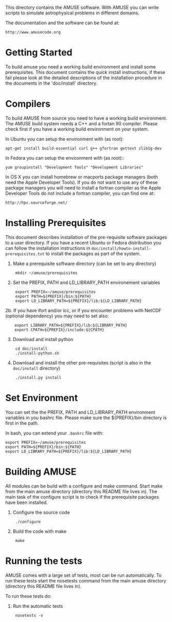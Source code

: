 This directory contains the AMUSE software. With AMUSE you can write
scripts to simulate astrophysical problems in different domains.

The documentation and the software can be found at:

    http://www.amusecode.org

Getting Started
===============

To build amuse you need a working build environment and install some
prerequisites. This document contains the quick install
instructions, if these fail please look at the detailed descriptions
of the installation procedure in the documents in the 'doc/install'
directory.

Compilers
=========

To build AMUSE from source you need to have a working build
environment. The AMUSE build system needs a C++ and a fortan 90
compiler. Please check first if you have a working build environment
on your system.

In Ubuntu you can setup the environment with (as root):

    apt-get install build-essential curl g++ gfortran gettext zlib1g-dev

In Fedora you can setup the environment with (as root)::

    yum groupinstall "Development Tools" "Development Libraries"

In OS X you can install homebrew or macports package managers (both
need the Apple Developer Tools). If you do not want to use any of
these package managers you will need to install a fortran compiler
as the Apple Developer Tools do not include a fortran compiler, you
can find one at:

    http://hpc.sourceforge.net/

Installing Prerequisites
========================

This document describes installation of the pre-requisite software
packages to a user directory. If you have a recent Ubuntu or Fedora
distribution you can follow the installation instructions in
`doc/install/howto-install-prerequisites.txt` to install the
packages as part of the system.

1. Make a prerequisite software directory (can be set to any directory)

        mkdir ~/amuse/prerequisites

2. Set the PREFIX, PATH and LD_LIBRARY_PATH environement variables

        export PREFIX=~/amuse/prerequisites
        export PATH=${PREFIX}/bin:${PATH}
        export LD_LIBRARY_PATH=${PREFIX}/lib:${LD_LIBRARY_PATH}

2b. If you have ifort and/or icc, or if you encounter problems with NetCDF 
(optional dependency) you may need to set also:

        export LIBRARY_PATH=${PREFIX}/lib:${LIBRARY_PATH}
        export CPATH=${PREFIX}/include:${CPATH}

3. Download and install python

        cd doc/install
        ./install-python.sh

4. Download and install the other pre-requisites
   (script is also in the `doc/install` directory)

        ./install.py install


Set Environment
===============
You can set the the PREFIX, PATH and LD_LIBRARY_PATH environment
variables in you bashrc file. Please make sure the ${PREFIX}/bin
directory is first in the path.

In bash, you can extend your `.bashrc` file with:

    export PREFIX=~/amuse/prerequisites
    export PATH=${PREFIX}/bin:${PATH}
    export LD_LIBRARY_PATH=${PREFIX}/lib:${LD_LIBRARY_PATH}

Building AMUSE
==============

All modules can be build with a configure and make command. Start
make from the main amuse directory (directory this README file lives
in). The main task of the configure script is to check if the
prerequisite packages have been installed.

1. Configure the source code

        ./configure

2. Build the code with make

        make

Running the tests
=================
AMUSE comes with a large set of tests, most can be run automatically.
To run these tests start the nosetests command from the main
amuse directory (directory this README file lives in).

To run these tests do:

1. Run the automatic tests

        nosetests -v

